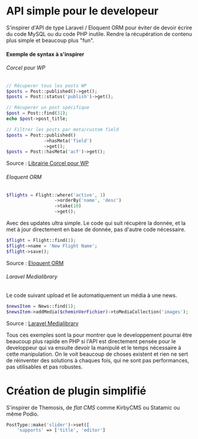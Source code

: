 # API simple pour le developeur

S'inspirer d'API de type Laravel / Eloquent ORM pour éviter de devoir écrire du code MySQL ou du code PHP inutile. Rendre la récupération de contenu plus simple et beaucoup plus "fun".

#### Exemple de syntax à s'inspirer
###### Corcel pour WP

```php
// Récuperer tous les posts WP
$posts = Post::published()->get();
$posts = Post::status('publish')->get();

// Récuperer un post spécifique
$post = Post::find(31);
echo $post->post_title;

// Filtrer les posts par meta/custom field
$posts = Post::published()
              ->hasMeta('field')
              ->get();
$posts = Post::hasMeta('acf')->get();
```
Source : [Librairie Corcel pour WP](https://github.com/corcel/corcel)

###### Eloquent ORM
```php
$flights = Flight::where('active', 1)
                  ->orderBy('name', 'desc')
                  ->take(10)
                  ->get();

```
Avec des updates ultra simple. Le code qui suit récupère la donnée, et la met à jour directement en base de donnée, pas d'autre code nécessaire.

```php
$flight = Flight::find(1);
$flight->name = 'New Flight Name';
$flight->save();
```


Source : [Eloquent ORM]( https://laravel.com/docs/5.4/eloquent)

###### Laravel Medialibrary
Le code suivant upload et lie automatiquement un média à une news.

```php
$newsItem = News::find(1);
$newsItem->addMedia($cheminVerFichier)->toMediaCollection('images');
```

Source : [Laravel Medialibrary](https://docs.spatie.be/laravel-medialibrary/v5/introduction)

Tous ces exemples sont la pour montrer que le developpement pourrai être beaucoup plus rapide en PHP si l'API est directement pensée pour le developpeur qui va ensuite devoir la manipulé et le temps nécessaire à cette manipulation. On le voit beaucoup de choses existent et rien ne sert de réinventer des solutions à chaques fois, qui ne sont pas performances, pas utilisables et pas robustes. 



# Création de plugin simplifié
S'inspirer de Themosis, de _flat CMS_ comme KirbyCMS ou Statamic ou même Podio.


```php
PostType::make('slider')->set([
    'supports' => ['title', 'editor']
```
